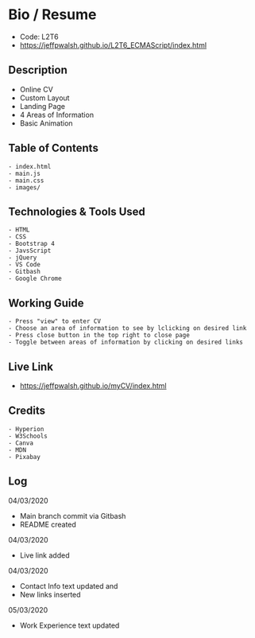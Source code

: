 # Bio / Resume

- Code: L2T6
- https://jeffpwalsh.github.io/L2T6_ECMAScript/index.html

## Description

- Online CV
- Custom Layout
- Landing Page
- 4 Areas of Information
- Basic Animation

## Table of Contents

```
- index.html
- main.js
- main.css
- images/
```

## Technologies & Tools Used

```
- HTML
- CSS
- Bootstrap 4
- JavsScript
- jQuery
- VS Code
- Gitbash
- Google Chrome
```

## Working Guide

```
- Press "view" to enter CV
- Choose an area of information to see by lclicking on desired link
- Press close button in the top right to close page
- Toggle between areas of information by clicking on desired links
```

## Live Link

- https://jeffpwalsh.github.io/myCV/index.html

## Credits

```
- Hyperion
- W3Schools
- Canva
- MDN
- Pixabay

```

## Log

04/03/2020

- Main branch commit via Gitbash
- README created

04/03/2020

- Live link added

04/03/2020

- Contact Info text updated and
- New links inserted

05/03/2020

- Work Experience text updated
